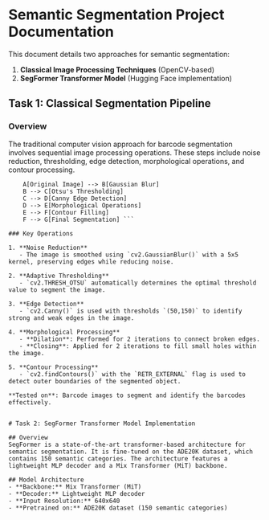 # Semantic Segmentation Project Documentation

This document details two approaches for semantic segmentation:

1. **Classical Image Processing Techniques** (OpenCV-based)
2. **SegFormer Transformer Model** (Hugging Face implementation)

## Task 1: Classical Segmentation Pipeline

### Overview

The traditional computer vision approach for barcode segmentation involves sequential image processing operations. These steps include noise reduction, thresholding, edge detection, morphological operations, and contour processing.

```
    A[Original Image] --> B[Gaussian Blur]
    B --> C[Otsu's Thresholding]
    C --> D[Canny Edge Detection]
    D --> E[Morphological Operations]
    E --> F[Contour Filling]
    F --> G[Final Segmentation] ```

### Key Operations

1. **Noise Reduction**
   - The image is smoothed using `cv2.GaussianBlur()` with a 5x5 kernel, preserving edges while reducing noise.

2. **Adaptive Thresholding**
   - `cv2.THRESH_OTSU` automatically determines the optimal threshold value to segment the image.

3. **Edge Detection**
   - `cv2.Canny()` is used with thresholds `(50,150)` to identify strong and weak edges in the image.

4. **Morphological Processing**
   - **Dilation**: Performed for 2 iterations to connect broken edges.
   - **Closing**: Applied for 2 iterations to fill small holes within the image.

5. **Contour Processing**
   - `cv2.findContours()` with the `RETR_EXTERNAL` flag is used to detect outer boundaries of the segmented object.

**Tested on**: Barcode images to segment and identify the barcodes effectively.


# Task 2: SegFormer Transformer Model Implementation

## Overview
SegFormer is a state-of-the-art transformer-based architecture for semantic segmentation. It is fine-tuned on the ADE20K dataset, which contains 150 semantic categories. The architecture features a lightweight MLP decoder and a Mix Transformer (MiT) backbone.

## Model Architecture
- **Backbone:** Mix Transformer (MiT)
- **Decoder:** Lightweight MLP decoder
- **Input Resolution:** 640x640
- **Pretrained on:** ADE20K dataset (150 semantic categories)





